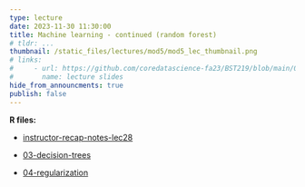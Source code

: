```yaml
---
type: lecture
date: 2023-11-30 11:30:00
title: Machine learning - continued (random forest)
# tldr: ...
thumbnail: /static_files/lectures/mod5/mod5_lec_thumbnail.png
# links:
#     - url: https://github.com/coredatascience-fa23/BST219/blob/main/00_course_introduction/Lecture_01.pdf
#       name: lecture slides
hide_from_announcments: true
publish: false
---
```

**R files:**
- [instructor-recap-notes-lec28](https://github.com/coredatascience-fa23/BST219/blob/main/instructor_lecture-recap-notes/instructor_notes_lec28.Rmd)


- [03-decision-trees](https://github.com/coredatascience-fa23/BST219/blob/main/06_machine-learning/03_decision-trees.Rmd)

- [04-regularization](https://github.com/coredatascience-fa23/BST219/blob/main/06_machine-learning/04_regularization.Rmd)

